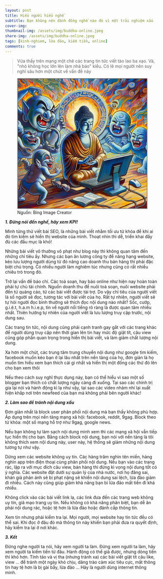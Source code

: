 ```yaml
---
layout: post
title: Hiểu người hiểu nghề
subtitle: Bạn không nên đánh đồng nghề nào đó vì một trải nghiệm xấu  
cover-img: 
thumbnail-img: /assets/img/buddha-online.jpeg
share-img: /assets/img/buddha-online.jpeg
tags: [kinh-nghiem, lừa đảo, kiếm tiền, online]
comments: true
---
```


> Vừa thấy trên mạng một chê các trang tin tức viết tào lao ba xạo. Và, "nhỏ không học lớn lên làm nhà báo" kiểu. Có lẽ mọi người nên suy nghĩ sâu hơn một chút về vấn đề này 

<figure>
<img src="/assets/img/buddha-online.jpeg" alt="buddha-online" style="border: 2px solid  gray;">
<figcaption>Nguồn: Bing Image Creator
</figcaption>
</figure>


***1\. Đừng nói đến nghề, hãy xem KPI!***

Mình từng thử viết bài SEO, là những bài viết nhằm tối ưu từ khóa để khi ai đó tìm kiếm sẽ hiển thị website của mình. Thoạt nhìn thì dễ, triển khai đầy đủ các đầu mục là khó!

Những bài viết vô thưởng vô phạt như blog này thì không quan tâm đến những chỉ tiêu ấy. Nhưng các bạn ăn lương công ty để nâng hạng website, kéo lưu lượng người dùng từ đó nâng cao doanh thu bán hàng thì phải đặc biệt chú trọng. Có nhiều người làm nghiêm túc nhưng cũng có rất nhiều chiêu trò trong đó. 

Trở lại vấn đề báo chí. Các toà soạn, hay báo online như hiện nay hoàn toàn phải tự chủ tài chính. Nguồn doanh thu để nuôi toà soạn, nuôi website phải đến từ quảng cáo, từ các bài viết được tài trợ. Do vậy chỉ tiêu của người viết là số người sẽ đọc, tương tác với bài viết của họ. Rất tự nhiên, người viết sẽ tự hỏi người đọc bình thường sẽ thích đọc nội dung nào nhất? Sốc, cướp, g.i.ê.t, h.a.m h.i.e.p, tin về người nổi tiếng rõ ràng là được quan tâm nhiều nhất. Thiên hướng tự nhiên của người viết là lưu lượng truy cập trước, nội dung sau. 

Các trang tin tức, nội dung cũng phải cạnh tranh gay gắt với các trang khác để người dùng truy cập nên thời gian lên tin hay mức độ giật tít, câu view cũng góp phần quan trọng trong hiển thị bài viết, và làm giảm chất lượng nội dung. 

Xa hơn một chút, các trung tâm trung chuyển nội dung như google tìm kiếm, facebook muốn kéo bạn ở lại lâu nhất trên nền tảng của họ, đơn giản là họ muốn tìm hiểu xem bạn thích cái gì nhất và hiển thị một đống các thứ đó lên cho bạn xem thôi 

Nếu theo cách suy nghĩ thực dụng này, bạn có thể hiểu vì sao một số blogger bạn thích có chất lượng ngày càng đi xuống. Tại sao các chính trị gia lại nói và hành động kì lạ như vậy, tại sao các video nhảm nhí lại xuất hiện khắp nơi trên newfeed của bạn mà không phải bên người khác! 

***2\. Làm sao để tránh nội dung xấu***

Đơn giản nhất là block user phân phối nội dung mà bạn thấy không phù hợp. Áp dụng trên mọi nền tảng mạng xã hội: facebook, reddit, 9gag. Block theo từ khóa: một số mạng hỗ trợ như 9gag, google news. 

Nếu bạn không tự làm sạch nội dung mình xem thì các mạng xã hội vẫn tiếp tục hiển thị cho bạn. Bằng cách block nội dung, bạn nói với nền tảng là tôi không thích xem nội dung này, user này, hệ thống sẽ giảm những nội dung tương tự như vậy. 

Dừng xem các website không uy tín. Các hàng trăm nghìn tên miền, hàng nghìn app trên điện thoại cùng phân phối nội dung. Nếu bạn vào các trang rác, lập ra với mục đích câu view, bán hàng thì đừng kì vọng nội dung tốt có ý nghĩa. Các website đặt dưới sự quản lý của nhà nước, nơi họ đăng sai, khán giả phản ánh sẽ bị phạt nặng sẽ khiến nội dung sai lệch, lừa đảo giảm đi nhiều. Cách này cũng giúp giảm khả năng bạn bì lừa đảo mất tiền đi khá nhiều. 

Không click vào các bài viết link lạ, các link đưa đến các trang web không uy tín, giả mạo trang uy tín. Nếu không có khả năng phân biệt, bạn dễ ăn phải nội dung rác, hoặc tệ hơn là lừa đảo hoặc đánh cắp thông tin. 

Xem tin nhưng phải kiểm tra lại. Mọi người, mọi website hay tin tức đều có thể sai. Khi đọc ở đâu đó mà thông tin này khiến bạn phải đưa ra quyết định, hãy kiểm tra lại ở nơi khác. 

***3\. Kết***

Đừng nghe người ta nói, hãy xem người ta làm. Đừng xem người ta làm, hãy xem người ta kiếm tiền từ đâu. Hành động có thể giả được, nhưng dòng tiền thì khó hơn. Tỉnh táo và vị tha (nhưng tránh xa) các bài viết giật tít câu like, view ... để tránh một ngày khó chịu, dâng trào cảm xúc tiêu cực, mất thông tin hay tệ hơn là bị gài bẫy, lừa đảo ... Hãy là người dùng internet thông minh.